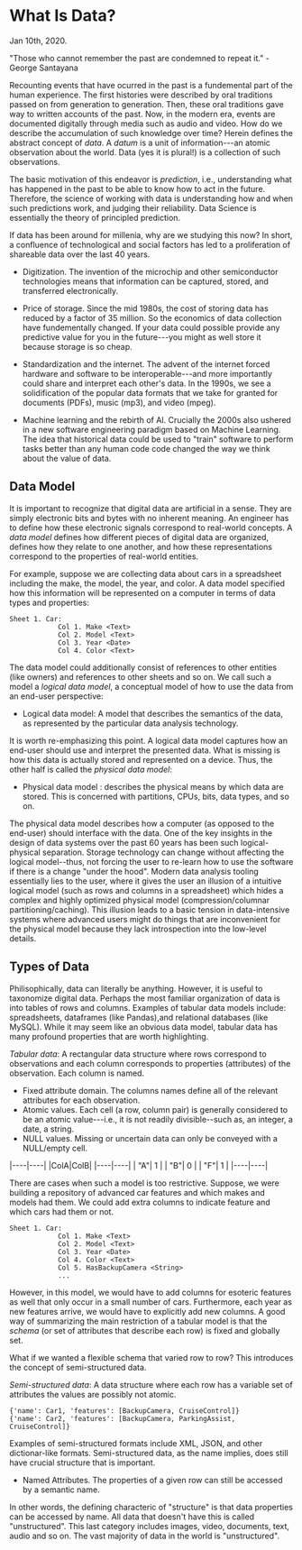 # What Is Data?

Jan 10th, 2020.

"Those who cannot remember the past are condemned to repeat it." -George Santayana

Recounting events that have ocurred in the past is a fundemental part of the human experience. The first histories were described by oral traditions passed on from generation to generation. Then, these oral traditions gave way to written accounts of the past. Now, in the modern era, events are documented digitally through media such as audio and video. How do we describe the accumulation of such knowledge over time? Herein defines the abstract concept of *data*. A *datum* is a unit of information---an atomic observation about the world. Data (yes it is plural!) is a collection of such observations.

The basic motivation of this endeavor is *prediction*, i.e., understanding what has happened in the past to be able to know how to act in the future. Therefore, the science of working with data is understanding how and when such predictions work, and judging their reliability. Data Science is essentially the theory of principled prediction.

If data has been around for millenia, why are we studying this now? In short, a confluence of technological and social factors has led to a proliferation of shareable data over the last 40 years.

- Digitization. The invention of the microchip and other semiconductor technologies means that information can be captured, stored, and transferred electronically. 

- Price of storage. Since the mid 1980s, the cost of storing data has reduced by a factor of 35 million. So the economics of data collection have fundementally changed. If your data could possible provide any predictive value for you in the future---you might as well store it because storage is so cheap.

- Standardization and the internet. The advent of the internet forced hardware and software to be interoperable---and more importantly could share and interpret each other's data. In the 1990s, we see a solidification of the popular data formats that we take for granted for documents (PDFs), music (mp3), and video (mpeg).

-  Machine learning and the rebirth of AI. Crucially the 2000s also ushered in a new software engineering paradigm based on Machine Learning. The idea that historical data could be used to "train" software to perform tasks better than any human code code changed the way we think about the value of data. 

## Data Model
It is important to recognize that digital data are artificial in a sense. They are simply electronic bits and bytes with no inherent meaning. An engineer has to define how these electronic signals correspond to real-world concepts. A *data model* defines how different pieces of digital data are organized, defines how they relate to one another, and how these representations correspond to the properties of real-world entities.

For example, suppose we are collecting data about cars in a spreadsheet including the make, the model, the year, and color. A data model specified how this information will be represented on a computer in terms of data types and properties:
```
Sheet 1. Car:
            Col 1. Make <Text>
            Col 2. Model <Text>
            Col 3. Year <Date>
            Col 4. Color <Text>
```
The data model could additionally consist of references to other entities (like owners) and references to other sheets and so on. We call such a model a *logical data model*, a conceptual model of how to use the data from an end-user perspective:

- Logical data model: A model that describes the semantics of the data, as represented by the particular data analysis technology. 

It is worth re-emphasizing this point. A logical data model captures how an end-user should use and interpret the presented data. What is missing is how this data is actually stored and represented on a device. Thus, the other half is called the *physical data model*:

- Physical data model : describes the physical means by which data are stored. This is concerned with partitions, CPUs, bits, data types, and so on.

The physical data model describes how a computer (as opposed to the end-user) should interface with the data. One of the key insights in the design of data systems over the past 60 years has been such logical-physical separation. Storage technology can change without affecting the logical model--thus, not forcing the user to re-learn how to use the software if there is a change "under the hood". Modern data analysis tooling essentially lies to the user, where it gives the user an illusion of a intuitive logical model (such as rows and columns in a spreadsheet) which hides a complex and highly optimized physical model (compression/columnar partitioning/caching). This illusion leads to a basic tension in data-intensive systems where advanced users might do things that are inconvenient for the physical model because they lack introspection into the low-level details. 

## Types of Data
Philisophically, data can literally be anything. However, it is useful to taxonomize digital data. Perhaps the most familiar organization of data is into tables of rows and columns. Examples of tabular data models include: spreadsheets, dataframes (like Pandas),and relational databases (like MySQL). While it may seem like an obvious data model, tabular data has many profound properties that are worth highlighting. 

*Tabular data*: A rectangular data structure where rows correspond to observations and each column corresponds to properties (attributes) of the observation. Each column is named. 
   - Fixed attribute domain. The columns names define all of the relevant attributes for each observation. 
   - Atomic values. Each cell (a row, column pair) is generally considered to be an atomic value---i.e., it is not readily divisible--such as, an integer, a date, a string. 
   - NULL values. Missing or uncertain data can only be conveyed with a NULL/empty cell. 

|----|----|
|ColA|ColB|
|----|----|
| "A"| 1  |
| "B"| 0  |
| "F"| 1  |
|----|----|
   
There are cases when such a model is too restrictive. Suppose, we were building a repository of advanced car features and which makes and models had them. We could add extra columns to indicate feature and which cars had them or not.
```
Sheet 1. Car:
            Col 1. Make <Text>
            Col 2. Model <Text>
            Col 3. Year <Date>
            Col 4. Color <Text>
            Col 5. HasBackupCamera <String>
            ...
```
However, in this model, we would have to add columns for esoteric features as well that only occur in a small number of cars. Furthermore, each year as new features arrive, we would have to explicitly add new columns. A good way of summarizing the main restriction of a tabular model is that the *schema* (or set of attributes that describe each row) is fixed and globally set. 

What if we wanted a flexible schema that varied row to row? This introduces the concept of semi-structured data.

*Semi-structured data*: A data structure where each row has a variable set of attributes the values are possibly not atomic.
```
{'name': Car1, 'features': [BackupCamera, CruiseControl]}
{'name': Car2, 'features': [BackupCamera, ParkingAssist, CruiseControl]}
```

Examples of semi-structured formats include XML, JSON, and other dictionar-like formats. Semi-structured data, as the name implies, does still have crucial structure that is important.

- Named Attributes. The properties of a given row can still be accessed by a semantic name.

In other words, the defining characteric of "structure" is that data properties can be accessed by name. All data that doesn't have this is called "unstructured". This last category includes images, video, documents, text, audio and so on. The vast majority of data in the world is "unstructured".





